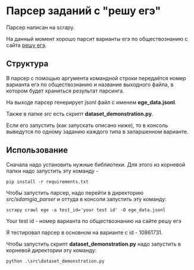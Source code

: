 # Парсер заданий с "решу егэ"

Парсер написан на scrapy.

На данный момент хорошо парсит варианты егэ по обществознанию с сайта [решу егэ](https://soc-ege.sdamgia.ru/?redir=1).

## Структура

В парсер с помощью аргумента командной строки передаётся номер варианта егэ по обществознанию
и название выходного файла, в котором будет храниться результат парсинга.

На выходе парсер генерирует jsonl файл с именем **ege_data.jsonl**.

Также в папке *src* есть скрипт **dataset_demonstration.py**.

Если его запустить (как запускать описано ниже), то
в консоль выведутся по одному заданию каждого типа в запаршенном варианте.

## Использование

Сначала надо установить нужные библиотеки.
Для этого из корневой папки надо запустить эту команду -

`pip install -r requirements.txt`

Чтобы запустить парсер, надо перейти в директорию *src/sdamgia_parser* и
оттуда в консоли запустить эту команду:

`scrapy crawl ege -a test_id='your test id' -O ege_data.jsonl`

Your test id - номер варианта по обществознанию на сайте решу егэ

Я тестировал парсер в основном на варианте с id - 10861731.

Чтобы запустить скрипт **dataset_demonstration.py** надо запустить
в корневой директории эту команду:

`python .\src\dataset_demonstration.py`
